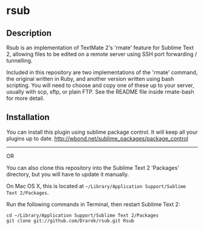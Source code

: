 # rsub

## Description

Rsub is an implementation of TextMate 2's 'rmate' feature for Sublime Text 2,
allowing files to be edited on a remote server using SSH port forwarding /
tunnelling.

Included in this repository are two implementations of the 'rmate' command, the
original written in Ruby, and another version written using bash scripting.
You will need to choose and copy one of these up to your server, usually with
scp, sftp, or plain FTP. See the README file inside rmate-bash for more detail.

## Installation

You can install this plugin using sublime package control.
It will keep all your plugins up to date.
http://wbond.net/sublime_packages/package_control

-------------------------
OR

You can also clone this repository into the Sublime Text 2 'Packages'
directory, but you will have to update it manually.

On Mac OS X, this is located at
`~/Library/Application Support/Sublime Text 2/Packages`.

Run the following commands in Terminal, then restart Sublime Text 2:

    cd ~/Library/Application Support/Sublime Text 2/Packages
    git clone git://github.com/Drarok/rsub.git Rsub
